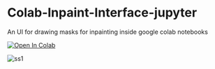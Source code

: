 # Colab-Inpaint-Interface-jupyter
An UI for drawing masks for inpainting inside google colab notebooks

[![Open In Colab](https://colab.research.google.com/assets/colab-badge.svg)](https://colab.research.google.com/github/LucipherDev/Colab-Inpaint-Interface-jupyter/blob/main/Colab-Inpaint-Interface-jupyter.ipynb)

![ss1](https://github.com/user-attachments/assets/6d40acab-ee07-48cc-99ca-59295babeed5)

